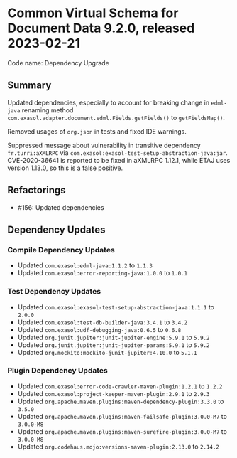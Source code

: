 # Common Virtual Schema for Document Data 9.2.0, released 2023-02-21

Code name: Dependency Upgrade

## Summary

Updated dependencies, especially to account for breaking change in `edml-java` renaming method `com.exasol.adapter.document.edml.Fields.getFields()` to `getFieldsMap()`.

Removed usages of `org.json` in tests and fixed IDE warnings.

Suppressed message about vulnerability in transitive dependency `fr.turri:aXMLRPC` via `com.exasol:exasol-test-setup-abstraction-java:jar`. CVE-2020-36641 is reported to be fixed in aXMLRPC 1.12.1, while ETAJ uses version 1.13.0, so this is a false positive.


## Refactorings

* #156: Updated dependencies

## Dependency Updates

### Compile Dependency Updates

* Updated `com.exasol:edml-java:1.1.2` to `1.1.3`
* Updated `com.exasol:error-reporting-java:1.0.0` to `1.0.1`

### Test Dependency Updates

* Updated `com.exasol:exasol-test-setup-abstraction-java:1.1.1` to `2.0.0`
* Updated `com.exasol:test-db-builder-java:3.4.1` to `3.4.2`
* Updated `com.exasol:udf-debugging-java:0.6.5` to `0.6.8`
* Updated `org.junit.jupiter:junit-jupiter-engine:5.9.1` to `5.9.2`
* Updated `org.junit.jupiter:junit-jupiter-params:5.9.1` to `5.9.2`
* Updated `org.mockito:mockito-junit-jupiter:4.10.0` to `5.1.1`

### Plugin Dependency Updates

* Updated `com.exasol:error-code-crawler-maven-plugin:1.2.1` to `1.2.2`
* Updated `com.exasol:project-keeper-maven-plugin:2.9.1` to `2.9.3`
* Updated `org.apache.maven.plugins:maven-dependency-plugin:3.3.0` to `3.5.0`
* Updated `org.apache.maven.plugins:maven-failsafe-plugin:3.0.0-M7` to `3.0.0-M8`
* Updated `org.apache.maven.plugins:maven-surefire-plugin:3.0.0-M7` to `3.0.0-M8`
* Updated `org.codehaus.mojo:versions-maven-plugin:2.13.0` to `2.14.2`
